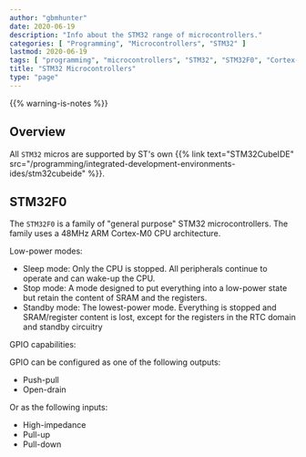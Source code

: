 ```yaml
---
author: "gbmhunter"
date: 2020-06-19
description: "Info about the STM32 range of microcontrollers."
categories: [ "Programming", "Microcontrollers", "STM32" ]
lastmod: 2020-06-19
tags: [ "programming", "microcontrollers", "STM32", "STM32F0", "Cortex-M0", "ARM", "STM32CubeIDE" ]
title: "STM32 Microcontrollers"
type: "page"
---
```


{{% warning-is-notes %}}

## Overview

All `STM32` micros are supported by ST's own {{% link text="STM32CubeIDE" src="/programming/integrated-development-environments-ides/stm32cubeide" %}}.

## STM32F0

The `STM32F0` is a family of "general purpose" STM32 microcontrollers. The family uses a 48MHz ARM Cortex-M0 CPU architecture.

Low-power modes:

* Sleep mode: Only the CPU is stopped. All peripherals continue to operate and can wake-up the CPU.
* Stop mode: A mode designed to put everything into a low-power state but retain the content of SRAM and the registers.
* Standby mode: The lowest-power mode. Everything is stopped and SRAM/register content is lost, except for the registers in the RTC domain and standby circuitry

GPIO capabilities:

GPIO can be configured as one of the following outputs:

* Push-pull
* Open-drain

Or as the following inputs:

* High-impedance
* Pull-up
* Pull-down